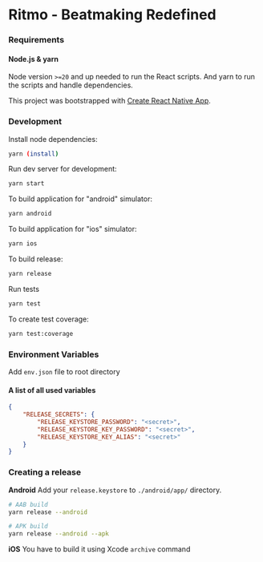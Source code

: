 # Ritmo - Beatmaking Redefined

### Requirements

#### Node.js & yarn

Node version `>=20` and up needed to run the React scripts. And yarn to run the scripts and handle dependencies.

This project was bootstrapped with [Create React Native App](https://github.com/expo/create-react-native-app).

### Development

Install node dependencies:
```sh
yarn (install)
```

Run dev server for development:
```sh
yarn start
```

To build application for "android" simulator:
```sh
yarn android
```

To build application for "ios" simulator:
```sh
yarn ios
```

To build release:
```sh
yarn release
```

Run tests
```sh
yarn test
```

To create test coverage:
```sh
yarn test:coverage
```

### Environment Variables

Add `env.json` file to root directory

#### A list of all used variables
```JSON
{
    "RELEASE_SECRETS": {
        "RELEASE_KEYSTORE_PASSWORD": "<secret>",
        "RELEASE_KEYSTORE_KEY_PASSWORD": "<secret>",
        "RELEASE_KEYSTORE_KEY_ALIAS": "<secret>"
    }
}
```

### Creating a release

**Android**
Add your `release.keystore` to `./android/app/` directory.
```sh
# AAB build
yarn release --android

# APK build
yarn release --android --apk
```

**iOS**
You have to build it using Xcode `archive` command
